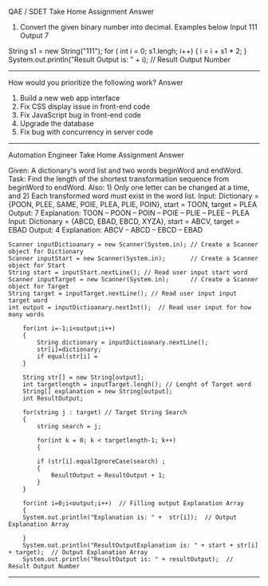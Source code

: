 QAE / SDET Take Home Assignment Answer

1. Convert the given binary number into decimal.
Examples below
Input 111
Output 7

String s1 = new String("111");
for ( int i = 0; s1.lengh; i++)
{
i = i + s1 * 2;
}
System.out.println("Result Output is: " + i);  //  Result Output Number

---------------------------------------------------------------------------

How would you prioritize the following work? Answer

1. Build a new web app interface
2. Fix CSS display issue in front-end code
3. Fix JavaScript bug in front-end code
4. Upgrade the database
5. Fix bug with concurrency in server code

----------------------------------------------------------------

Automation Engineer Take Home Assignment Answer

Given: A dictionary's word list and two words beginWord and endWord. Task: Find the length of the shortest transformation sequence from beginWord to endWord. Also: 1) Only one letter can be changed at a time, and 2) Each transformed word must exist in the word list.
Input: Dictionary = {POON, PLEE, SAME, POIE, PLEA, PLIE, POIN}, start = TOON, target = PLEA 
Output: 7 
Explanation: TOON – POON – POIN – POIE – PLIE – PLEE – PLEA 
Input: Dictionary = {ABCD, EBAD, EBCD, XYZA}, start = ABCV, target = EBAD 
Output: 4 
Explanation: ABCV – ABCD – EBCD – EBAD

	Scanner inputDictioanary = new Scanner(System.in); // Create a Scanner object for Dictionary
	Scanner inputStart = new Scanner(System.in);       // Create a Scanner object for Start
    String start = inputStart.nextLine(); // Read user input start word
	Scanner inputTarget = new Scanner(System.in);      // Create a Scanner object for Target
	String target = inputTarget.nextLine(); // Read user input input target word
	int output = inputDictioanary.nextInt();  // Read user input for how many words
			    
	    for(int i=-1;i<output;i++)
	    {
	        String dictionary = inputDictioanary.nextLine();
	        str[i]=dictionary;
			if equal(str[i] = 
	    }
	    
		String str[] = new String[output];
		int targetlength = inputTarget.lengh(); // Lenght of Target word 
		String[] explanation = new String[output];
		int ResultOutput;
		
		for(string j : target) // Target String Search
		{
			string search = j;
			
			for(int k = 0; k < targetlength-1; k++)
			{
				
			if (str[i].equalIgnoreCase(search) ;
			{
				ResultOutput = ResultOutput + 1;
			}
		}

	    for(int i=0;i<output;i++)  // Filling output Explanation Array
		{
		System.out.println("Explanation is: " +  str[i]);  // Output Explanation Array
		
		}
		System.out.println("ResultOutputExplanation is: " + start + str[i] + target);  // Output Explanation Array
	    System.out.println("ResultOutput is: " + resultOutput);  //  Result Output Number
		
----------------------------------------------
		
